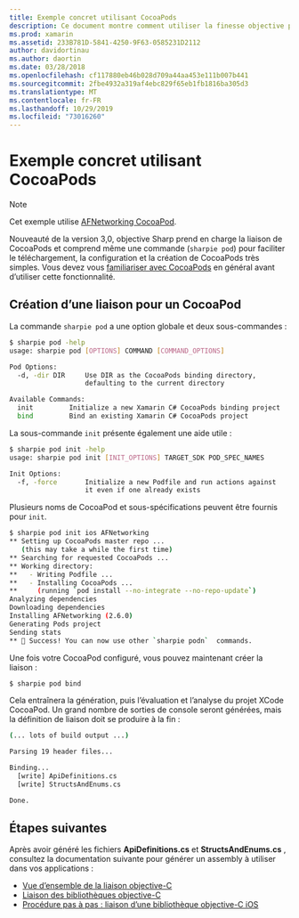 ```yaml
---
title: Exemple concret utilisant CocoaPods
description: Ce document montre comment utiliser la finesse objective pour générer automatiquement les C# définitions de liaison à partir d’un CocoaPod.
ms.prod: xamarin
ms.assetid: 233B781D-5841-4250-9F63-0585231D2112
author: davidortinau
ms.author: daortin
ms.date: 03/28/2018
ms.openlocfilehash: cf117880eb46b028d709a44aa453e111b007b441
ms.sourcegitcommit: 2fbe4932a319af4ebc829f65eb1fb1816ba305d3
ms.translationtype: MT
ms.contentlocale: fr-FR
ms.lasthandoff: 10/29/2019
ms.locfileid: "73016260"
---
```

# <a name="real-world-example-using-cocoapods"></a>Exemple concret utilisant CocoaPods

> [!NOTE]
> Cet exemple utilise [AFNetworking CocoaPod](https://cocoapods.org/pods/AFNetworking).

Nouveauté de la version 3,0, objective Sharp prend en charge la liaison de CocoaPods et comprend même une commande (`sharpie pod`) pour faciliter le téléchargement, la configuration et la création de CocoaPods très simples. Vous devez vous [familiariser avec CocoaPods](https://cocoapods.org) en général avant d’utiliser cette fonctionnalité.

## <a name="creating-a-binding-for-a-cocoapod"></a>Création d’une liaison pour un CocoaPod

La commande `sharpie pod` a une option globale et deux sous-commandes :

```bash
$ sharpie pod -help
usage: sharpie pod [OPTIONS] COMMAND [COMMAND_OPTIONS]

Pod Options:
  -d, -dir DIR     Use DIR as the CocoaPods binding directory,
                   defaulting to the current directory

Available Commands:
  init         Initialize a new Xamarin C# CocoaPods binding project
  bind         Bind an existing Xamarin C# CocoaPods project
```

La sous-commande `init` présente également une aide utile :

```bash
$ sharpie pod init -help
usage: sharpie pod init [INIT_OPTIONS] TARGET_SDK POD_SPEC_NAMES

Init Options:
  -f, -force       Initialize a new Podfile and run actions against
                   it even if one already exists
```

Plusieurs noms de CocoaPod et sous-spécifications peuvent être fournis pour `init`.

```bash
$ sharpie pod init ios AFNetworking
** Setting up CocoaPods master repo ...
   (this may take a while the first time)
** Searching for requested CocoaPods ...
** Working directory:
**   - Writing Podfile ...
**   - Installing CocoaPods ...
**     (running `pod install --no-integrate --no-repo-update`)
Analyzing dependencies
Downloading dependencies
Installing AFNetworking (2.6.0)
Generating Pods project
Sending stats
** 🍻 Success! You can now use other `sharpie podn`  commands.
```

Une fois votre CocoaPod configuré, vous pouvez maintenant créer la liaison :

```bash
$ sharpie pod bind
```

Cela entraînera la génération, puis l’évaluation et l’analyse du projet XCode CocoaPod. Un grand nombre de sorties de console seront générées, mais la définition de liaison doit se produire à la fin :

```bash
(... lots of build output ...)

Parsing 19 header files...

Binding...
  [write] ApiDefinitions.cs
  [write] StructsAndEnums.cs

Done.
```

## <a name="next-steps"></a>Étapes suivantes

Après avoir généré les fichiers **ApiDefinitions.cs** et **StructsAndEnums.cs** , consultez la documentation suivante pour générer un assembly à utiliser dans vos applications :

- [Vue d’ensemble de la liaison objective-C](~/cross-platform/macios/binding/overview.md)
- [Liaison des bibliothèques objective-C](~/cross-platform/macios/binding/objective-c-libraries.md)
- [Procédure pas à pas : liaison d’une bibliothèque objective-C iOS](~/ios/platform/binding-objective-c/walkthrough.md)
